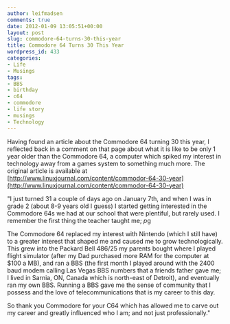 ```yaml
---
author: leifmadsen
comments: true
date: 2012-01-09 13:05:51+00:00
layout: post
slug: commodore-64-turns-30-this-year
title: Commodore 64 Turns 30 This Year
wordpress_id: 433
categories:
- Life
- Musings
tags:
- BBS
- birthday
- c64
- commodore
- life story
- musings
- Technology
---
```


Having found an article about the Commodore 64 turning 30 this year, I reflected back in a comment on that page about what it is like to be only 1 year older than the Commodore 64, a computer which spiked my interest in technology away from a games system to something much more. The original article is available at [http://www.linuxjournal.com/content/commodor-64-30-year](http://www.linuxjournal.com/content/commodor-64-30-year)

"I just turned 31 a couple of days ago on January 7th, and when I was in grade 2 (about 8-9 years old I guess) I started getting interested in the Commodore 64s we had at our school that were plentiful, but rarely used. I remember the first thing the teacher taught me; $p$g

The Commodore 64 replaced my interest with Nintendo (which I still have) to a greater interest that shaped me and caused me to grow technologically.  This grew into the Packard Bell 486/25 my parents bought where I played flight simulator (after my Dad purchased more RAM for the computer at $100 a MB), and ran a BBS (the first month I played around with the 2400 baud modem calling Las Vegas BBS numbers that a friends father gave me; I lived in Sarnia, ON, Canada which is north-east of Detroit), and eventually ran my own BBS. Running a BBS gave me the sense of community that I possess and the love of telecommunications that is my career to this day.

So thank you Commodore for your C64 which has allowed me to carve out my career and greatly influenced who I am; and not just professionally."
